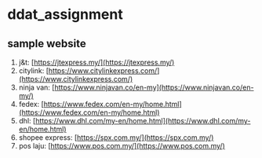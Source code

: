 # ddat_assignment

## sample website

1. j&t: [https://jtexpress.my/](https://jtexpress.my/)
2. citylink: [https://www.citylinkexpress.com/](https://www.citylinkexpress.com/)
3. ninja van: [https://www.ninjavan.co/en-my](https://www.ninjavan.co/en-my/)
4. fedex: [https://www.fedex.com/en-my/home.html](https://www.fedex.com/en-my/home.html)
5. dhl: [https://www.dhl.com/my-en/home.html](https://www.dhl.com/my-en/home.html)
6. shopee express: [https://spx.com.my/](https://spx.com.my/)
7. pos laju: [https://www.pos.com.my/](https://www.pos.com.my/)
